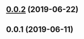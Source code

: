 ## [0.0.2](https://github.com/cheminfo/rxn-renderer/compare/v0.0.1...v0.0.2) (2019-06-22)



## 0.0.1 (2019-06-11)



